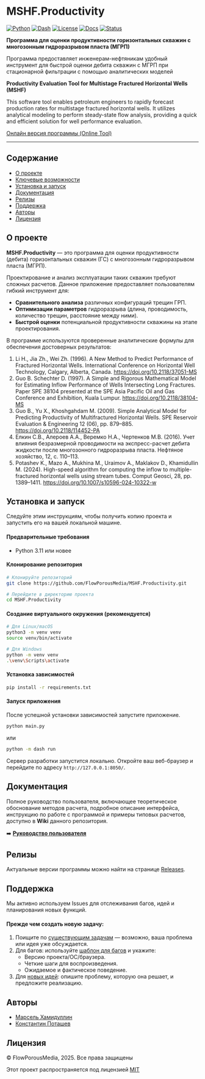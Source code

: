 # MSHF.Productivity

[![Python](https://img.shields.io/badge/Python-3.11%2B-blue?logo=python)](https://www.python.org/)
[![Dash](https://img.shields.io/badge/Dash-3.2%2B-010101?logo=plotly)](https://dash.plotly.com/)
[![License](https://img.shields.io/badge/License-MIT-green.svg)](https://opensource.org/licenses/MIT)
[![Docs](https://img.shields.io/badge/User_Guide-Wiki-blue?logo=github)](https://github.com/FlowPorousMedia/MSHF.Productivity/wiki)
[![Status](https://img.shields.io/badge/Status-Stable-brightgreen)]()

**Программа для оценки продуктивности горизонтальных скважин с многозонным гидроразрывом пласта (МГРП)**

Программа предоставляет инженерам-нефтяникам удобный инструмент для быстрой оценки дебита скважин с МГРП при стационарной фильтрации с помощью аналитических моделей

**Productivity Evaluation Tool for Multistage Fractured Horizontal Wells (MSHF)**

This software tool enables petroleum engineers to rapidly forecast production rates for multistage fractured horizontal wells. It utilizes analytical modeling to perform steady-state flow analysis, providing a quick and efficient solution for well performance evaluation.

[Онлайн версия программы (Online Tool)](https://mshfproductivity.up.railway.app/)

---

## Содержание

* [О проекте](#о-проекте)
* [Ключевые возможности](#ключевые-возможности)
* [Установка и запуск](#установка-и-запуск)
* [Документация](#документация)
* [Релизы](#релизы)
* [Поддержка](#поддержка)
* [Авторы](#авторы)
* [Лицензия](#лицензия)

## О проекте

**MSHF.Productivity** — это программа для оценки продуктивности (дебита) горизонтальных скважин (ГС) с многозонным гидроразрывом пласта (МГРП).

Проектирование и анализ эксплуатации таких скважин требуют сложных расчетов. Данное приложение предоставляет пользователям гибкий инструмент для:
-   **Сравнительного анализа** различных конфигураций трещин ГРП.
-   **Оптимизации параметров** гидроразрыва (длина, проводимость, количество трещин, расстояние между ними).
-   **Быстрой оценки** потенциальной продуктивности скважины на этапе проектирования.

В программе используются проверенные аналитические формулы для обеспечения достоверных результатов:
1. Li H., Jia Zh., Wei Zh. (1996). A New Method to Predict Performance of Fractured Horizontal Wells. International Conference on Horizontal Well Technology, Calgary, Alberta, Canada. https://doi.org/10.2118/37051-MS
2. Guo B. Schechter D. (1997). A Simple and Rigorous Mathematical Model for Estimating Inflow Performance of Wells Intersecting Long Fractures. Paper SPE 38104 presented at the SPE Asia Pacific Oil and Gas Conference and Exhibition, Kuala Lumpur. https://doi.org/10.2118/38104-MS
3. Guo B., Yu X., Khoshgahdam M. (2009). Simple Analytical Model for Predicting Productivity of Multifractured Horizontal Wells. SPE Reservoir Evaluation & Engineering 12 (06), pp. 879–885. https://doi.org/10.2118/114452-PA
4. Елкин С.В., Алероев А.А., Веремко Н.А., Чертенков М.В. (2016). Учет влияния безразмерной проводимости на экспресс-расчет дебита жидкости после многозонного гидроразрыва пласта. Нефтяное хозяйство, 12, с. 110–113.
5. Potashev K., Mazo A., Mukhina M., Uraimov A., Maklakov D., Khamidullin M. (2024). High-speed algorithm for computing the inflow to multiple-fractured horizontal wells using stream tubes. Comput Geosci, 28, pp. 1389–1411. https://doi.org/10.1007/s10596-024-10322-w



## Установка и запуск

Следуйте этим инструкциям, чтобы получить копию проекта и запустить его на вашей локальной машине.

#### Предварительные требования

*   Python 3.11 или новее

#### Клонирование репозитория

```bash
# Клонируйте репозиторий
git clone https://github.com/FlowPorousMedia/MSHF.Productivity.git

# Перейдите в директорию проекта
cd MSHF.Productivity
```

#### Создание виртуального окружения (рекомендуется)

```bash
# Для Linux/macOS
python3 -m venv venv
source venv/bin/activate

# Для Windows
python -m venv venv
.\venv\Scripts\activate
```

#### Установка зависимостей

```bash
pip install -r requirements.txt
```

#### Запуск приложения

После успешной установки зависимостей запустите приложение.

```bash
python main.py
```

или

```bash
python -m dash run
```

Сервер разработки запустится локально. Откройте ваш веб-браузер и перейдите по адресу `http://127.0.0.1:8050/`.

## Документация 
Полное руководство пользователя, включающее теоретическое обоснование методов расчета, подробное описание интерфейса, инструкцию по работе с программой и примеры типовых расчетов, доступно в **Wiki** данного репозитория.

➡️ **[Руководство пользователя](https://github.com/FlowPorousMedia/MSHF.Productivity/wiki)**

## Релизы

Актуальные версии программы можно найти на странице [Releases](https://github.com/FlowPorousMedia/MSHF.Productivity/releases).

## Поддержка

Мы активно используем Issues для отслеживания багов, идей и планирования новых функций.

#### Прежде чем создать новую задачу:

1.  Поищите по [существующим задачам](https://github.com/FlowPorousMedia/MSHF.Productivity/issues) — возможно, ваша проблема или идея уже обсуждается.
2.  Для багов: используйте [шаблон для багов](#) и укажите:
    *   Версию проекта/ОС/браузера.
    *   Четкие шаги для воспроизведения.
    *   Ожидаемое и фактическое поведение.
3.  Для [новых идей](https://github.com/FlowPorousMedia/MSHF.Productivity/issues/new): опишите проблему, которую она решает, и предложите реализацию.


## Авторы
*   [Марсель Хамидуллин](https://www.researchgate.net/profile/Marsel-Khamidullin)
*   [Константин Поташев](https://www.researchgate.net/profile/Konstantin-Potashev)

## Лицензия

© FlowPorousMedia, 2025. Все права защищены

Этот проект распространяется под лицензией [MIT](LICENSE)
